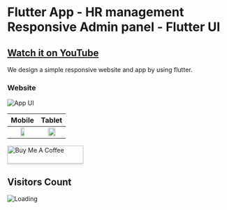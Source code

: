 # Flutter App - HR management Responsive Admin panel - Flutter UI

## [Watch it on YouTube](https://youtu.be/kFCuWVE6saY)

We design a simple responsive website and app by using flutter.

### Website
![App UI](https://github.com/ravi84184/slaega_bussiness_design/blob/main/ss.png)

Mobile            |  Tablet
:-------------------------:|:-------------------------:
<img src="https://github.com/ravi84184/slaega_bussiness_design/blob/main/ssmobile.png" data-canonical-src="https://github.com/ravi84184/slaega_bussiness_design/blob/main/ssmobile.png" width="40%" />  |  <img src="https://github.com/ravi84184/slaega_bussiness_design/blob/main/sstablate.png" data-canonical-src="https://github.com/ravi84184/slaega_bussiness_design/blob/main/sstablate.png" width="60%" />

<a href="https://www.buymeacoffee.com/DevsNik" target="_blank"><img src="https://www.buymeacoffee.com/assets/img/custom_images/orange_img.png" alt="Buy Me A Coffee" style="height: 41px !important;width: 174px !important;box-shadow: 0px 3px 2px 0px rgba(190, 190, 190, 0.5) !important;-webkit-box-shadow: 0px 3px 2px 0px rgba(190, 190, 190, 0.5) !important;" ></a>

## Visitors Count

<img align="left" src = "https://profile-counter.glitch.me/slaega_bussiness_design/count.svg" alt ="Loading">
